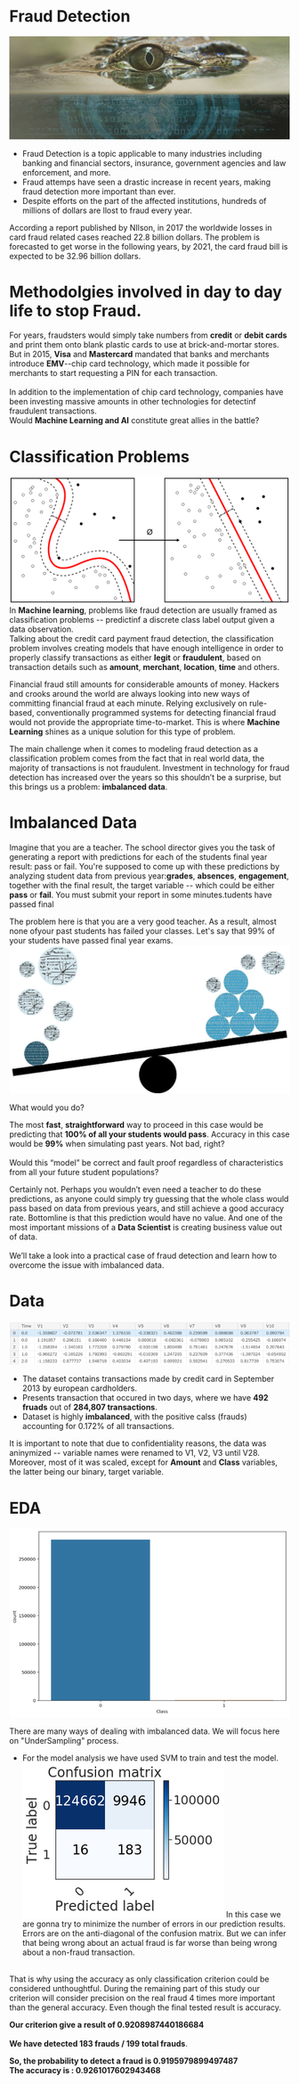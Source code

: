 # Fraud Detection
![image.jpg](images/fraud-dection-banner-optimized.jpg)

- Fraud Detection is a topic applicable to many industries including banking and financial sectors, insurance, government agencies and law enforcement, and more.
- Fraud attemps have seen a drastic increase in recent years, making fraud detection more important than ever.
- Despite efforts on the part of the affected institutions, hundreds of millions of dollars are llost to fraud every year.


According a report published by NIlson, in 2017 the worldwide losses in card fraud related cases reached 22.8 billion dollars. The problem is forecasted to get worse in the following years, by 2021, the card fraud bill is expected to be 32.96 billion dollars.

# Methodolgies involved in day to day life to stop Fraud.
For years, fraudsters would simply take numbers from __credit__ or __debit cards__ and print them onto blank plastic cards to use at brick-and-mortar stores. But in 2015, __Visa__ and __Mastercard__ mandated that banks and merchants introduce __EMV__--chip card technology, which made it possible for merchants to start requesting a PIN for each transaction.<br><br>
In addition to the implementation of chip card technology, companies have been investing massive amounts in other technologies for detectinf fraudulent transactions.<br>
Would __Machine Learning and AI__ constitute great allies in the battle?

# Classification Problems
![image.png](images/Classification.png)
In __Machine learning__, problems like fraud detection are usually framed as classification problems -- predictinf a discrete class label output given a data observation.<br>
Talking about the credit card payment fraud detection, the classification problem involves creating models that have enough intelligence in order to properly classify transactions as either __legit__ or __fraudulent__, based on transaction details such as __amount__, __merchant__, __location__, __time__ and others.<br>

Financial fraud still amounts for considerable amounts of money. Hackers and crooks around the world are always looking into new ways of committing financial fraud at each minute. Relying exclusively on rule-based, conventionally programmed systems for detecting financial fraud would not provide the appropriate time-to-market. This is where __Machine Learning__ shines as a unique solution for this type of problem.

The main challenge when it comes to modeling fraud detection as a classification problem comes from the fact that in real world data, the majority of transactions is not fraudulent. Investment in technology for fraud detection has increased over the years so this shouldn’t be a surprise, but this brings us a problem: __imbalanced data__.

# Imbalanced Data
Imagine that you are a teacher. The school director gives you the task of generating a report with predictions for each of the students final year result: pass or fail. You're supposed to come up with these predictions by analyzing student data from previous year:__grades__, __absences__, __engagement__, together with the final result, the target variable -- which could be either __pass__ or __fail__. You must submit your report in some minutes.tudents have passed final

The problem here is that you are a very good teacher. As a result, almost none ofyour past students has failed your classes. Let's say that 99% of your students have passed final year exams.
![image.jpg](images/handleimbalanceddata.jpg)

What would you do?

The most __fast__, __straightforward__ way to proceed in this case would be predicting that __100% of all your students would pass__. Accuracy in this case would be __99%__ when simulating past years. Not bad, right?<br><br>
Would this “model” be correct and fault proof regardless of characteristics from all your future student populations?

Certainly not. Perhaps you wouldn’t even need a teacher to do these predictions, as anyone could simply try guessing that the whole class would pass based on data from previous years, and still achieve a good accuracy rate. Bottomline is that this prediction would have no value. And one of the most important missions of a __Data Scientist__ is creating business value out of data.<br><br>
We’ll take a look into a practical case of fraud detection and learn how to overcome the issue with imbalanced data.

# Data
![image.png](images/data.png)
- The dataset contains transactions made by credit card in September 2013 by european cardholders.
- Presents transaction that occured in two days, where we have __492 fruads__ out of __284,807 transactions__.
- Dataset is highly __imbalanced__, with the positive calss (frauds) accounting for 0.172% of all transactions.

It is important to note that due to confidentiality reasons, the data was aninymized -- variable names were renamed to V1, V2, V3 until V28.<br>
Moreover, most of it was scaled, except for __Amount__ and __Class__ variables, the latter being our binary, target variable.

# EDA
![image.png](images/imbalance.png)

There are many ways of dealing with imbalanced data. We will focus here on "UnderSampling" process.

- For the model analysis we have used SVM to train and test the model.<br>
![image.png](images/download.png)
In this case we are gonna try to minimize the number of errors in our prediction results. Errors are on the anti-diagonal of the confusion matrix. But we can infer that being wrong about an actual fraud is far worse than being wrong about a non-fraud transaction.<br><br>

That is why using the accuracy as only classification criterion could be considered unthoughtful. During the remaining part of this study our criterion will consider precision on the real fraud 4 times more important than the general accuracy. Even though the final tested result is accuracy.

__Our criterion give a result of 0.9208987440186684__<br><br>
__We have detected 183 frauds / 199 total frauds__.

__So, the probability to detect a fraud is 0.9195979899497487__<br>
__The accuracy is : 0.9261017602943468__

